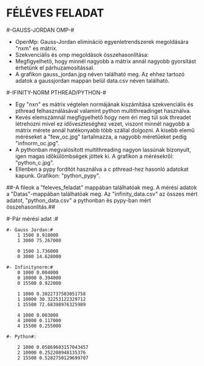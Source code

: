 # FÉLÉVES FELADAT #

#-GAUSS-JORDAN OMP-#

- OpenMp: Gauss-Jordan elimináció egyenletrendszerek megoldására "nxm" es mátrix. 
- Szekvenciális és omp megoldások összehasonlítása: 
- Megfigyelhető, hogy minnél nagyobb a mátrix annál nagyobb gyorsítást érhetünk el párhuzamosítással.
- A grafikon gauss_jordan.jpg néven található meg. Az ehhez tartozó adatok a gaussjordan mappán belül data.csv néven található.

#-IFINITY-NORM PTHREAD/PYTHON-#

- Egy "nxn" es mátrix végtelen normájának kiszámítása szekvenciális és pthread felhasználásával valamint python multithreadinget használva.
- Kevés elemszámnál megfigyelhető hogy nem éri meg túl sok threadet létrehozni mivel ez időveszteséghez vezet, viszont minnél nagyobb a mátrix mérete annál hatékonyabb több szállal dolgozni. A kisebb elemű méréseket a "few_oc.jpg" tartalmazza, a nagyobb méretűeket pedig "infnorm_oc.jpg".
- A pythonban megvalósított multithreading nagyon lassúnak bizonyult, igen magas időkülömbségek jöttek ki. A grafikon a mérésekről: "python_c.jpg".
- Ellenben a pypy fordítót használva a c pthread-hez hasonló adatokat kapunk. Grafikon: "python_pypy".

##-A fileok a "feleves_feladat" mappában találhatóak meg. A mérési adatok a "Datas"-mappában találhatóak meg. Az "infinity_data.csv" az összes mért adatot, "python_data.csv" a pythonban és pypy-ban mért összehasonlítás.##

#-Pár mérési adat :#

    #- Gauss Jordan:#
        1 1500 8.918000
        1 3000 75.267000

        0 1500 1.736000
        0 3000 14.628000
    
    #- Infinitynorm:#
        0 1000 0.004000
        0 10000 0.394000
        0 15500 0.922000

        1 1000 0.3022737503051758
        1 10000 30.32253122329712
        1 15500 72.68398976325989

        4 1000 0.003000
        4 10000 0.117000
        4 15500 0.255000

    #- Python#:

        2 1000 0.05869603157043457
        2 10000 0.252208948135376
        2 15500 0.5282750129699707
